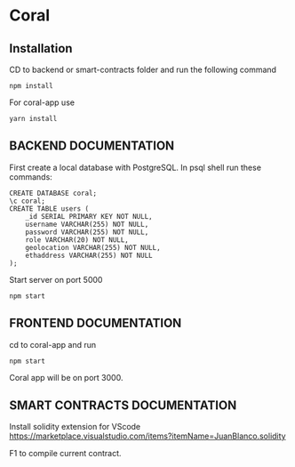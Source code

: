 # Coral

## Installation
CD to backend or smart-contracts folder and run the following command
```
npm install
```
For coral-app use
```
yarn install
```

## BACKEND DOCUMENTATION

First create a local database with PostgreSQL. In psql shell run these commands:
```
CREATE DATABASE coral;
\c coral;
CREATE TABLE users (
	_id SERIAL PRIMARY KEY NOT NULL,
	username VARCHAR(255) NOT NULL,
	password VARCHAR(255) NOT NULL,
	role VARCHAR(20) NOT NULL,
	geolocation VARCHAR(255) NOT NULL,
	ethaddress VARCHAR(255) NOT NULL
); 
```

Start server on port 5000
```
npm start
```

## FRONTEND DOCUMENTATION

cd to coral-app and run
```
npm start
```
Coral app will be on port 3000.



## SMART CONTRACTS DOCUMENTATION

Install solidity extension for VScode
https://marketplace.visualstudio.com/items?itemName=JuanBlanco.solidity

F1 to compile current contract.



